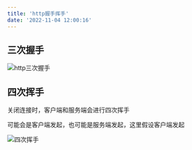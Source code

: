 ```yaml
---
title: 'http握手挥手'
date: '2022-11-04 12:00:16'
---
```


## 三次握手

![http三次握手](https://cdn.statically.io/gh/xiaoxiaoboa/blog-pic@main/http三次握手.ba6hug2syio.svg)

## 四次挥手

关闭连接时，客户端和服务端会进行四次挥手

可能会是客户端发起，也可能是服务端发起，这里假设客户端发起

![四次挥手](https://cdn.statically.io/gh/xiaoxiaoboa/blog-pic@main/四次挥手.69dxxpxedsg0.svg)
